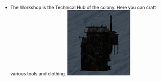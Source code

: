 - The Workshop is the Technical Hub of the colony. Here you can craft various tools and clothing.
![](../assets/images/workshop.png)